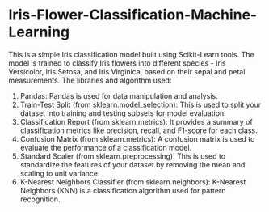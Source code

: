 # Iris-Flower-Classification-Machine-Learning 
This is a simple Iris classification model built using Scikit-Learn tools. The model is trained to classify Iris flowers into different species - Iris Versicolor, Iris Setosa, and Iris Virginica, based on their sepal and petal measurements. The libraries and algorithm used:

1. Pandas: Pandas is used for data manipulation and analysis.
2. Train-Test Split (from sklearn.model_selection): This is used to split your dataset into training and testing subsets for model evaluation.
3. Classification Report (from sklearn.metrics): It provides a summary of classification metrics like precision, recall, and F1-score for each class.
4. Confusion Matrix (from sklearn.metrics): A confusion matrix is used to evaluate the performance of a classification model.
5. Standard Scaler (from sklearn.preprocessing): This is used to standardize the features of your dataset by removing the mean and scaling to unit variance.
6. K-Nearest Neighbors Classifier (from sklearn.neighbors): K-Nearest Neighbors (KNN) is a classification algorithm used for pattern recognition.

